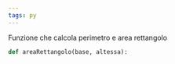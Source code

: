 ```yaml
---
tags: py
---
```

Funzione che calcola perimetro e area rettangolo

```python
def areaRettangolo(base, altessa):
	

```
